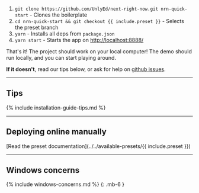 1. `git clone https://github.com/UnlyEd/next-right-now.git nrn-quick-start` - Clones the boilerplate
1. `cd nrn-quick-start && git checkout {{ include.preset }}` - Selects the preset branch
1. `yarn` - Installs all deps from `package.json`
1. `yarn start` - Starts the app on [http://localhost:8888/](http://localhost:8888/)

That's it! The project should work on your local computer!
The demo should run locally, and you can start playing around.

**If it doesn't**, read our tips below, or ask for help on [github issues](https://github.com/UnlyEd/next-right-now/issues).

---

## Tips

{% include installation-guide-tips.md %}

---

## Deploying online manually

[Read the preset documentation](../../available-presets/{{ include.preset }})

---

## Windows concerns

{% include windows-concerns.md %}
{: .mb-6 }
